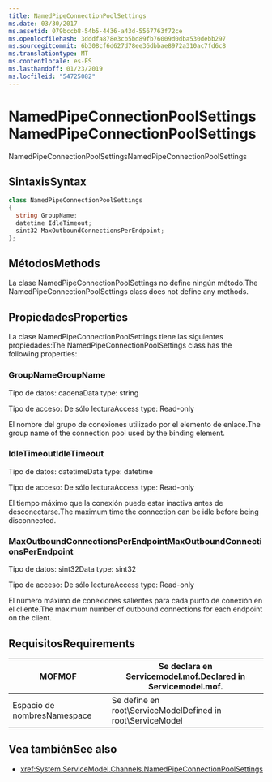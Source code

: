 ```yaml
---
title: NamedPipeConnectionPoolSettings
ms.date: 03/30/2017
ms.assetid: 079bccb8-54b5-4436-a43d-5567763f72ce
ms.openlocfilehash: 3dddfa878e3cb5bd89fb76009d0dba530debb297
ms.sourcegitcommit: 6b308cf6d627d78ee36dbbae8972a310ac7fd6c8
ms.translationtype: MT
ms.contentlocale: es-ES
ms.lasthandoff: 01/23/2019
ms.locfileid: "54725082"
---
```

# <a name="namedpipeconnectionpoolsettings"></a><span data-ttu-id="1449f-102">NamedPipeConnectionPoolSettings</span><span class="sxs-lookup"><span data-stu-id="1449f-102">NamedPipeConnectionPoolSettings</span></span>
<span data-ttu-id="1449f-103">NamedPipeConnectionPoolSettings</span><span class="sxs-lookup"><span data-stu-id="1449f-103">NamedPipeConnectionPoolSettings</span></span>  
  
## <a name="syntax"></a><span data-ttu-id="1449f-104">Sintaxis</span><span class="sxs-lookup"><span data-stu-id="1449f-104">Syntax</span></span>  
  
```csharp
class NamedPipeConnectionPoolSettings  
{  
  string GroupName;  
  datetime IdleTimeout;  
  sint32 MaxOutboundConnectionsPerEndpoint;  
};  
```  
  
## <a name="methods"></a><span data-ttu-id="1449f-105">Métodos</span><span class="sxs-lookup"><span data-stu-id="1449f-105">Methods</span></span>  
 <span data-ttu-id="1449f-106">La clase NamedPipeConnectionPoolSettings no define ningún método.</span><span class="sxs-lookup"><span data-stu-id="1449f-106">The NamedPipeConnectionPoolSettings class does not define any methods.</span></span>  
  
## <a name="properties"></a><span data-ttu-id="1449f-107">Propiedades</span><span class="sxs-lookup"><span data-stu-id="1449f-107">Properties</span></span>  
 <span data-ttu-id="1449f-108">La clase NamedPipeConnectionPoolSettings tiene las siguientes propiedades:</span><span class="sxs-lookup"><span data-stu-id="1449f-108">The NamedPipeConnectionPoolSettings class has the following properties:</span></span>  
  
### <a name="groupname"></a><span data-ttu-id="1449f-109">GroupName</span><span class="sxs-lookup"><span data-stu-id="1449f-109">GroupName</span></span>  
 <span data-ttu-id="1449f-110">Tipo de datos: cadena</span><span class="sxs-lookup"><span data-stu-id="1449f-110">Data type: string</span></span>  
  
 <span data-ttu-id="1449f-111">Tipo de acceso: De sólo lectura</span><span class="sxs-lookup"><span data-stu-id="1449f-111">Access type: Read-only</span></span>  
  
 <span data-ttu-id="1449f-112">El nombre del grupo de conexiones utilizado por el elemento de enlace.</span><span class="sxs-lookup"><span data-stu-id="1449f-112">The group name of the connection pool used by the binding element.</span></span>  
  
### <a name="idletimeout"></a><span data-ttu-id="1449f-113">IdleTimeout</span><span class="sxs-lookup"><span data-stu-id="1449f-113">IdleTimeout</span></span>  
 <span data-ttu-id="1449f-114">Tipo de datos: datetime</span><span class="sxs-lookup"><span data-stu-id="1449f-114">Data type: datetime</span></span>  
  
 <span data-ttu-id="1449f-115">Tipo de acceso: De sólo lectura</span><span class="sxs-lookup"><span data-stu-id="1449f-115">Access type: Read-only</span></span>  
  
 <span data-ttu-id="1449f-116">El tiempo máximo que la conexión puede estar inactiva antes de desconectarse.</span><span class="sxs-lookup"><span data-stu-id="1449f-116">The maximum time the connection can be idle before being disconnected.</span></span>  
  
### <a name="maxoutboundconnectionsperendpoint"></a><span data-ttu-id="1449f-117">MaxOutboundConnectionsPerEndpoint</span><span class="sxs-lookup"><span data-stu-id="1449f-117">MaxOutboundConnectionsPerEndpoint</span></span>  
 <span data-ttu-id="1449f-118">Tipo de datos: sint32</span><span class="sxs-lookup"><span data-stu-id="1449f-118">Data type: sint32</span></span>  
  
 <span data-ttu-id="1449f-119">Tipo de acceso: De sólo lectura</span><span class="sxs-lookup"><span data-stu-id="1449f-119">Access type: Read-only</span></span>  
  
 <span data-ttu-id="1449f-120">El número máximo de conexiones salientes para cada punto de conexión en el cliente.</span><span class="sxs-lookup"><span data-stu-id="1449f-120">The maximum number of outbound connections for each endpoint on the client.</span></span>  
  
## <a name="requirements"></a><span data-ttu-id="1449f-121">Requisitos</span><span class="sxs-lookup"><span data-stu-id="1449f-121">Requirements</span></span>  
  
|<span data-ttu-id="1449f-122">MOF</span><span class="sxs-lookup"><span data-stu-id="1449f-122">MOF</span></span>|<span data-ttu-id="1449f-123">Se declara en Servicemodel.mof.</span><span class="sxs-lookup"><span data-stu-id="1449f-123">Declared in Servicemodel.mof.</span></span>|  
|---------|-----------------------------------|  
|<span data-ttu-id="1449f-124">Espacio de nombres</span><span class="sxs-lookup"><span data-stu-id="1449f-124">Namespace</span></span>|<span data-ttu-id="1449f-125">Se define en root\ServiceModel</span><span class="sxs-lookup"><span data-stu-id="1449f-125">Defined in root\ServiceModel</span></span>|  
  
## <a name="see-also"></a><span data-ttu-id="1449f-126">Vea también</span><span class="sxs-lookup"><span data-stu-id="1449f-126">See also</span></span>
- <xref:System.ServiceModel.Channels.NamedPipeConnectionPoolSettings>
